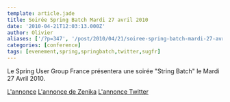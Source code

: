 ```yaml
---
template: article.jade
title: Soirée Spring Batch Mardi 27 avril 2010
date: '2010-04-21T12:03:13.000Z'
author: Olivier
aliases: ['/?p=347', '/post/2010/04/21/soiree-spring-batch-mardi-27-avril-2010/']
categories: [conference]
tags: [evenement,spring,springbatch,twitter,sugfr]
---
```


Le Spring User Group France présentera une soirée "String Batch" le Mardi 27 Avril 2010.

<a href="http://groups.google.fr/group/sugfr/web/evnements?pli=1" target="_blank">L'annonce</a>
<a href="http://www.zenika.com/conference/java/les-secrets-de-spring-batch" target="_blank">L'annonce de Zenika</a>
<a href="http://twitter.com/obazoud/status/12468218704" target="_blank">L'annonce Twitter</a>

